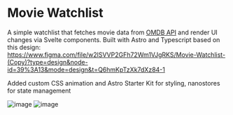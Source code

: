 # Movie Watchlist

A simple watchlist that fetches movie data from [OMDB API](https://www.omdbapi.com/) and render UI changes via Svelte components. Built with Astro and Typescript based on this design: https://www.figma.com/file/w2lSVVP2GFh72Wm1VJgRKS/Movie-Watchlist-(Copy)?type=design&node-id=39%3A13&mode=design&t=Q6hmKpTzXk7dXz84-1

Added custom CSS animation and Astro Starter Kit for styling, nanostores for state management

![image](https://github.com/kbuiblue/movie-watchlist/assets/89316304/0175b37b-9ddc-40d5-8473-f0368f4d7d94)
![image](https://github.com/kbuiblue/movie-watchlist/assets/89316304/b3daa9ba-e9ff-4e8d-ae80-2d1233a4bc29)
